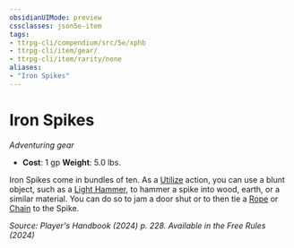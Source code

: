 ```yaml
---
obsidianUIMode: preview
cssclasses: json5e-item
tags:
- ttrpg-cli/compendium/src/5e/xphb
- ttrpg-cli/item/gear/
- ttrpg-cli/item/rarity/none
aliases: 
- "Iron Spikes"
---
```

# Iron Spikes
*Adventuring gear*  


- **Cost**: 1 gp
**Weight**: 5.0 lbs.

Iron Spikes come in bundles of ten. As a [Utilize](3-Compendium/rules/actions.md#Utilize) action, you can use a blunt object, such as a [Light Hammer](3-Compendium/items/light-hammer-xphb.md), to hammer a spike into wood, earth, or a similar material. You can do so to jam a door shut or to then tie a [Rope](3-Compendium/items/rope-xphb.md) or [Chain](3-Compendium/items/chain-xphb.md) to the Spike.

*Source: Player's Handbook (2024) p. 228. Available in the Free Rules (2024)*